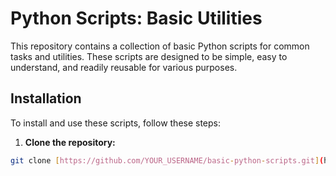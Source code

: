 # Python Scripts: Basic Utilities

This repository contains a collection of basic Python scripts for common tasks and utilities. These scripts are designed to be simple, easy to understand, and readily reusable for various purposes.

## Installation

To install and use these scripts, follow these steps:

1. **Clone the repository:**

```bash
git clone [https://github.com/YOUR_USERNAME/basic-python-scripts.git](https://github.com/YOUR_USERNAME/basic-python-scripts.git)